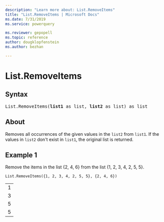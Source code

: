```yaml
---
description: "Learn more about: List.RemoveItems"
title: "List.RemoveItems | Microsoft Docs"
ms.date: 7/31/2019
ms.service: powerquery

ms.reviewer: gepopell
ms.topic: reference
author: dougklopfenstein
ms.author: bezhan

---
```

# List.RemoveItems

## Syntax

<pre>
List.RemoveItems(<b>list1</b> as list, <b>list2</b> as list) as list
</pre>
  
## About  
Removes all occurrences of the given values in the `list2` from `list1`. If the values in `list2` don't exist in `list1`, the original list is returned.

## Example 1
Remove the items in the list {2, 4, 6} from the list {1, 2, 3, 4, 2, 5, 5}.

```powerquery-m
List.RemoveItems({1, 2, 3, 4, 2, 5, 5}, {2, 4, 6})
```

<table> <tr><td>1</td></tr> <tr><td>3</td></tr> <tr><td>5</td></tr> <tr><td>5</td></tr> </table>
